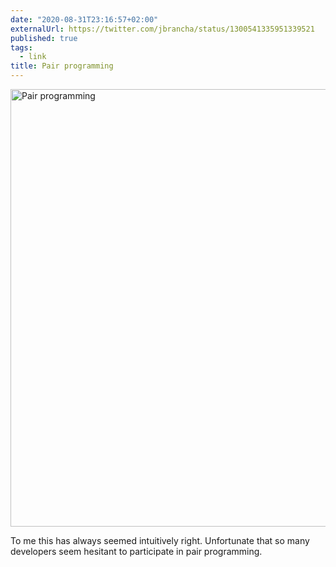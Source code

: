 ```yaml
---
date: "2020-08-31T23:16:57+02:00"
externalUrl: https://twitter.com/jbrancha/status/1300541335951339521
published: true
tags:
  - link
title: Pair programming
---
```


<img alt="Pair programming" src="/images/2024-01-02-pair-programming.png" width=700/>

To me this has always seemed intuitively right. Unfortunate that so many developers seem hesitant to participate in
pair programming.
